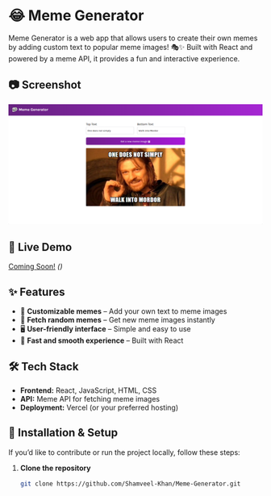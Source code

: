 # 😂 Meme Generator

Meme Generator is a web app that allows users to create their own memes by adding custom text to popular meme images! 🎭✨ Built with React and powered by a meme API, it provides a fun and interactive experience.

## 📷 Screenshot
![Meme Generator Preview](./public/screenshot.png)

## 🚀 Live Demo
[Coming Soon!](#) *()*

## ✨ Features
- 🎨 **Customizable memes** – Add your own text to meme images
- 🔄 **Fetch random memes** – Get new meme images instantly
- 🖥️ **User-friendly interface** – Simple and easy to use
- 🚀 **Fast and smooth experience** – Built with React

## 🛠️ Tech Stack
- **Frontend:** React, JavaScript, HTML, CSS
- **API:** Meme API for fetching meme images
- **Deployment:** Vercel (or your preferred hosting)

## 📜 Installation & Setup
If you’d like to contribute or run the project locally, follow these steps:

1. **Clone the repository**
   ```bash
   git clone https://github.com/Shamveel-Khan/Meme-Generator.git
